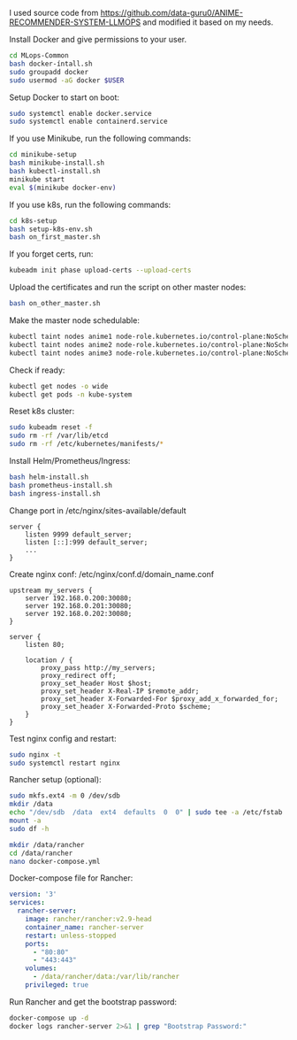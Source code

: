 I used source code from https://github.com/data-guru0/ANIME-RECOMMENDER-SYSTEM-LLMOPS and modified it based on my needs.

Install Docker and give permissions to your user.
```bash
cd MLops-Common
bash docker-íntall.sh
sudo groupadd docker
sudo usermod -aG docker $USER
```

Setup Docker to start on boot:
```bash
sudo systemctl enable docker.service
sudo systemctl enable containerd.service
```

If you use Minikube, run the following commands:
```bash
cd minikube-setup
bash minikube-install.sh
bash kubectl-install.sh
minikube start
eval $(minikube docker-env)
```

If you use k8s, run the following commands:
```bash
cd k8s-setup
bash setup-k8s-env.sh
bash on_first_master.sh
```

If you forget certs, run:
```bash
kubeadm init phase upload-certs --upload-certs
````

Upload the certificates and run the script on other master nodes:
```bash
bash on_other_master.sh
```

Make the master node schedulable:
```bash
kubectl taint nodes anime1 node-role.kubernetes.io/control-plane:NoSchedule-
kubectl taint nodes anime2 node-role.kubernetes.io/control-plane:NoSchedule-
kubectl taint nodes anime3 node-role.kubernetes.io/control-plane:NoSchedule-
```

Check if ready:
```bash
kubectl get nodes -o wide
kubectl get pods -n kube-system
```

Reset k8s cluster:
```bash
sudo kubeadm reset -f
sudo rm -rf /var/lib/etcd
sudo rm -rf /etc/kubernetes/manifests/*
```

Install Helm/Prometheus/Ingress:
```bash
bash helm-install.sh
bash prometheus-install.sh
bash ingress-install.sh
```

Change port in /etc/nginx/sites-available/default
```nginx
server {
    listen 9999 default_server;
    listen [::]:999 default_server;
    ...
}
```

Create nginx conf: /etc/nginx/conf.d/domain_name.conf
```nginx
upstream my_servers {
    server 192.168.0.200:30080;
    server 192.168.0.201:30080;
    server 192.168.0.202:30080;
}

server {
    listen 80;

    location / {
        proxy_pass http://my_servers;
        proxy_redirect off;
        proxy_set_header Host $host;
        proxy_set_header X-Real-IP $remote_addr;
        proxy_set_header X-Forwarded-For $proxy_add_x_forwarded_for;
        proxy_set_header X-Forwarded-Proto $scheme;
    }
}
```

Test nginx config and restart:
```bash
sudo nginx -t
sudo systemctl restart nginx
```

Rancher setup (optional):
```bash
sudo mkfs.ext4 -m 0 /dev/sdb
mkdir /data
echo "/dev/sdb  /data  ext4  defaults  0  0" | sudo tee -a /etc/fstab
mount -a
sudo df -h

mkdir /data/rancher
cd /data/rancher
nano docker-compose.yml
```

Docker-compose file for Rancher:
```yaml
version: '3'
services:
  rancher-server:
    image: rancher/rancher:v2.9-head
    container_name: rancher-server
    restart: unless-stopped
    ports:
      - "80:80"
      - "443:443"
    volumes:
      - /data/rancher/data:/var/lib/rancher
    privileged: true
```

Run Rancher and get the bootstrap password:
```bash
docker-compose up -d
docker logs rancher-server 2>&1 | grep "Bootstrap Password:"
```